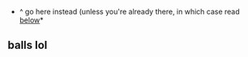* ^ go here instead (unless you're already there, in which case read [below](#Ballslol)*

<section id="ballslol">

# balls lol
